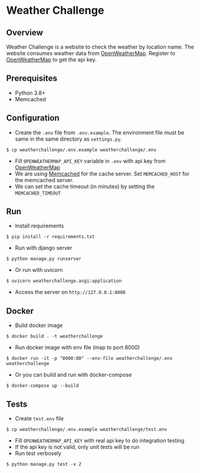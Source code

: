 # Weather Challenge

## Overview
Weather Challenge is a website to check the weather by location name. The website consumes weather data from [OpenWeatherMap](https://home.openweathermap.org). Register to [OpenWeatherMap](https://home.openweathermap.org) to get the api key.


## Prerequisites
- Python 3.8+
- Memcached

## Configuration
- Create the `.env` file from `.env.example`. The environment file must be same in the same directory as `settings.py`.
```
$ cp weatherchallenge/.env.example weatherchallenge/.env
``` 
- Fill `OPENWEATHERMAP_API_KEY` variable in `.env` with api key from [OpenWeatherMap](https://home.openweathermap.org)
- We are using [Memcached](https://memcached.org/) for the cache server. Set `MEMCACHED_HOST` for the memcached server.
- We can set the cache timeout (in minutes) by setting the `MEMCACHED_TIMEOUT`

## Run
- Install requirements
```
$ pip install -r requirements.txt
```
- Run with django server
```
$ python manage.py runserver
```
- Or run with uvicorn
```
$ uvicorn weatherchallenge.asgi:application
```
- Access the server on `http://127.0.0.1:8000`

## Docker
- Build docker image
```
$ docker build . -t weatherchallenge
```
- Run docker image with env file (map to port 8000)
```
$ docker run -it -p "8000:80" --env-file weatherchallenge/.env weatherchallenge
```
- Or you can build and run with docker-compose
```
$ docker-compose up --build
```

## Tests
- Create `test.env` file
```
$ cp weatherchallenge/.env.example weatherchallenge/test.env
```
- Fill `OPENWEATHERMAP_API_KEY` with real api key to do integration testing
- If the api key is not valid, only unit tests will be run
- Run test verbosely
```
$ python manage.py test -v 2
```